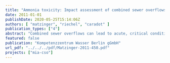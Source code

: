 ```yaml
---
title: "Ammonia toxicity: Impact assessment of combined sewer overflows on the River Spree in Berlin"
date: 2011-01-01
publishDate: 2020-05-25T15:14:06Z
authors: [ "matzinger", "riechel", "caradot" ]
publication_types: ["4"]
abstract: "Combined sewer overflows can lead to acute, critical conditions for aquatic organisms in receiving surface waters (Borchardt et al. 2007; FWR 1998; Harremoes et al. 1996; Krejci et al. 2004; Lammersen 1997). Based on the river type of the River Spree, CSO impacts of possible concern were identified to be high ammonia (NH3) and low dissolved oxygen concentrations (DO) (Senatsverwaltung für Stadtentwicklung 2001; Leszinski et al. 2007). For DO, existing continuous measurements from the River Spree from 2000 to 2007 were assessed in detail in the KWB report by Riechel (2009). However, Riechel (2009) neglected NH3 toxicity assessment, since no continuous NH3 measurements were available. The present report aims at filling this gap by estimating the potential for toxic NH3 concentrations in the River Spree with recent data. Based on stormwater impact guidelines for ammonia, critical total ammonium concentrations ([NH4,tot] = [NH4+] + [NH3]) were calculated and compared to continuous NH4,tot measurements in the Berlin River Spree. NH4,tot was measured i) at a heavily CSO impacted river stretch (year 2011) and ii) at a monitoring station several kilometres downstream of the combined sewer area (years 2010 and 2011). The analysis led to the following results: (i) Two years of continuous NH4,tot measurements showed clear increases in NH4,tot due to CSO but no occurrence of critical toxicity levels for cyprinid fish, according to Lammersen (1997) (ii) Maximal observed concentration of ~1.3 mg-N-NH4,tot l-1 was ~5 times smaller than the lowest existing threshold, which would need to be exceeded for 24 h to be considered as critical. The observed maximal concentration peak had a duration of only 3 h. The threshold, corresponding to the 3 h-duration would be even ~8 times higher than the observed ~1.3 mg-N-NH4,tot l-1. (iii) Ammonia toxicity would only be possible if maximal NH4,tot occurred during highest sensitivity of the river due to very high pH > 9. However, it was observed that pH drops significantly during CSO impacts due to low pH in rain water, which makes pH > 9 during CSO very unlikely. Given the results, the risk for ammonia toxicity due to CSO is judged as very low, particularly in comparison with regular problematic DO conditions after CSO events in summer."
featured: false
publication: "Kompetenzzentrum Wasser Berlin gGmbH"
url_pdf: "../../../pdf/Matzinger-2011-450.pdf"
projects: ["mia-cso"]
---
```


